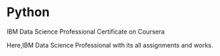 # Python
IBM Data Science Professional Certificate on Coursera

Here,IBM Data Science Professional with its all assignments and works. 
